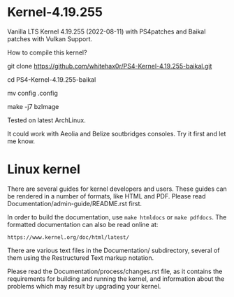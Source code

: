 # Kernel-4.19.255

Vanilla LTS Kernel 4.19.255 (2022-08-11) with PS4patches and Baikal patches with Vulkan Support.

How to compile this kernel?

git clone https://github.com/whitehax0r/PS4-Kernel-4.19.255-baikal.git

cd PS4-Kernel-4.19.255-baikal

mv config .config

make -j7 bzImage

Tested on latest ArchLinux.

It could work with Aeolia and Belize soutbridges consoles. Try it first and let me know.

Linux kernel
============

There are several guides for kernel developers and users. These guides can
be rendered in a number of formats, like HTML and PDF. Please read
Documentation/admin-guide/README.rst first.

In order to build the documentation, use ``make htmldocs`` or
``make pdfdocs``.  The formatted documentation can also be read online at:

    https://www.kernel.org/doc/html/latest/

There are various text files in the Documentation/ subdirectory,
several of them using the Restructured Text markup notation.

Please read the Documentation/process/changes.rst file, as it contains the
requirements for building and running the kernel, and information about
the problems which may result by upgrading your kernel.
